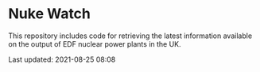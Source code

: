 # Nuke Watch

This repository includes code for retrieving the latest information available on the output of EDF nuclear power plants in the UK.

Last updated: 2021-08-25 08:08